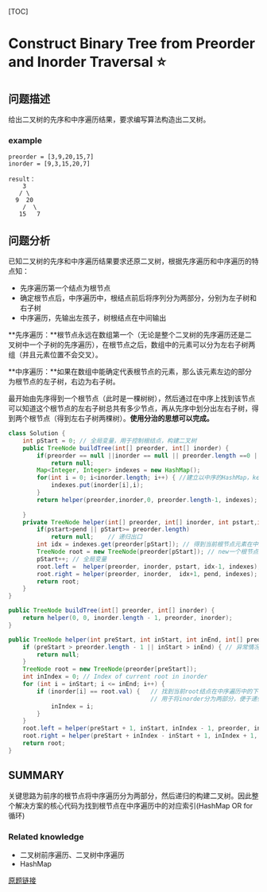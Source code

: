 [TOC]

# Construct Binary Tree from Preorder and Inorder Traversal ⭐

## 问题描述

给出二叉树的先序和中序遍历结果，要求编写算法构造出二叉树。

### example

```
preorder = [3,9,20,15,7]
inorder = [9,3,15,20,7]

result：
    3
   / \
  9  20
    /  \
   15   7
```

## 问题分析

已知二叉树的先序和中序遍历结果要求还原二叉树，根据先序遍历和中序遍历的特点知：

- 先序遍历第一个结点为根节点
- 确定根节点后，中序遍历中，根结点前后将序列分为两部分，分别为左子树和右子树
- 中序遍历，先输出左孩子，树根结点在中间输出

**先序遍历：**根节点永远在数组第一个（无论是整个二叉树的先序遍历还是二叉树中一个子树的先序遍历），在根节点之后，数组中的元素可以分为左右子树两组（并且元素位置不会交叉）。

**中序遍历：**如果在数组中能确定代表根节点的元素，那么该元素左边的部分为根节点的左子树，右边为右子树。

最开始由先序得到一个根节点（此时是一棵树树），然后通过在中序上找到该节点可以知道这个根节点的左右子树总共有多少节点，再从先序中划分出左右子树，得到两个根节点（得到左右子树两棵树）。**使用分治的思想可以完成。**

```java
class Solution {
    int pStart = 0; // 全局变量，用于控制根结点，构建二叉树
    public TreeNode buildTree(int[] preorder, int[] inorder) {
        if(preorder == null ||inorder == null || preorder.length ==0 || inorder.length==0)	// 异常情况处理
            return null;
        Map<Integer, Integer> indexes = new HashMap();
        for(int i = 0; i<inorder.length; i++) {	//建立以中序的HashMap，key=元素值，value=i
            indexes.put(inorder[i],i);     
        }
        return helper(preorder,inorder,0, preorder.length-1, indexes);
        
    }
    private TreeNode helper(int[] preorder, int[] inorder, int pstart,int pend,  Map<Integer, Integer> indexes ){
        if(pstart>pend || pStart>= preorder.length)
            return null;	// 递归出口
        int idx = indexes.get(preorder[pStart]); // 得到当前根节点元素在中序的下标
        TreeNode root = new TreeNode(preorder[pStart]);	// new一个根节点
        pStart++; // 全局变量
        root.left =  helper(preorder, inorder, pstart, idx-1, indexes);//中序下标分为两半
        root.right = helper(preorder, inorder,  idx+1, pend, indexes);  
        return root;
    }    
}

```

```java
public TreeNode buildTree(int[] preorder, int[] inorder) {
    return helper(0, 0, inorder.length - 1, preorder, inorder);
}

public TreeNode helper(int preStart, int inStart, int inEnd, int[] preorder, int[] inorder) {
    if (preStart > preorder.length - 1 || inStart > inEnd) { // 异常情况处理
        return null;
    }
    TreeNode root = new TreeNode(preorder[preStart]);
    int inIndex = 0; // Index of current root in inorder
    for (int i = inStart; i <= inEnd; i++) {
        if (inorder[i] == root.val) {	// 找到当前root结点在中序遍历中的下标
            							// 用于将inorder分为两部分，便于递归
            inIndex = i;
        }
    }
    root.left = helper(preStart + 1, inStart, inIndex - 1, preorder, inorder);
    root.right = helper(preStart + inIndex - inStart + 1, inIndex + 1, inEnd, preorder, inorder);
    return root;
}
```



## SUMMARY

关键思路为前序的根节点将中序遍历分为两部分，然后递归的构建二叉树。因此整个解决方案的核心代码为找到根节点在中序遍历中的对应索引(HashMap OR for循环)

### Related knowledge

- 二叉树前序遍历、二叉树中序遍历
- HashMap

[原题链接](https://leetcode.com/problems/construct-binary-tree-from-preorder-and-inorder-traversal/)